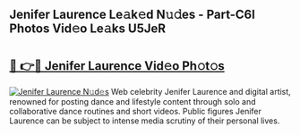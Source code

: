 ## Jenifer Laurence Le𝚊k𝚎d N𝚞𝚍es - Part-C6l Photos Vid𝚎o Le𝚊ks U5JeR

# <h2><a href="http://fbdvpp.evod.top/?m=Jenifer+Laurence">🔗 👉🔴 Jenifer Laurence Vid𝚎o Ph𝚘t𝚘s</a></h2>

[![Jenifer Laurence N𝚞d𝚎s](https://i.imgur.com/8V9OHl7.gif)](http://fbdvpp.evod.top/?m=Jenifer+Laurence)
Web celebrity Jenifer Laurence and digital artist, renowned for posting dance and lifestyle content through solo and collaborative dance routines and short videos. Public figures Jenifer Laurence can be subject to intense media scrutiny of their personal lives. 
